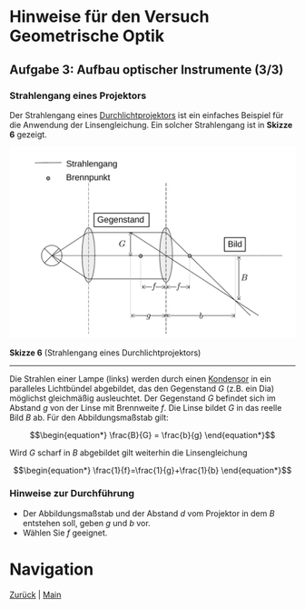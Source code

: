 # Hinweise für den Versuch Geometrische Optik

## Aufgabe 3: Aufbau optischer Instrumente (3/3)

### Strahlengang eines Projektors

Der Strahlengang eines [Durchlichtprojektors](https://de.wikipedia.org/wiki/Projektor#Durchlichtprojektion) ist ein einfaches Beispiel für die Anwendung der Linsengleichung. Ein solcher Strahlengang ist in **Skizze 6** gezeigt. 

<img src="../figures/Projektor.png" width="900" style="zoom:100%;" />

**Skizze 6** (Strahlengang eines Durchlichtprojektors)

---

Die Strahlen einer Lampe (links) werden durch einen [Kondensor](https://de.wikipedia.org/wiki/Kondensor) in ein paralleles Lichtbündel abgebildet, das den Gegenstand $G$ (z.B. ein Dia) möglichst gleichmäßig ausleuchtet. Der Gegenstand $G$ befindet sich im Abstand $g$ von der Linse mit Brennweite $f$. Die Linse bildet $G$ in das reelle Bild $B$ ab. Für den Abbildungsmaßstab gilt: 

```math
\begin{equation*}
\frac{B}{G} = \frac{b}{g}
\end{equation*}
```

Wird $G$ scharf in $B$ abgebildet gilt weiterhin die Linsengleichung

```math
\begin{equation*}
\frac{1}{f}=\frac{1}{g}+\frac{1}{b}
\end{equation*}
```

### Hinweise zur Durchführung

- Der Abbildungsmaßstab und der Abstand $d$ vom Projektor in dem $B$ entstehen soll, geben $g$ und $b$ vor. 
- Wählen Sie $f$ geeignet. 

# Navigation

[Zurück](https://git.scc.kit.edu/etp-lehre/p1-for-students/-/blob/main/Geometrische_Optik/doc/Hinweise-Aufgabe-3-a.md) | [Main](https://git.scc.kit.edu/etp-lehre/p1-for-students/-/tree/main/Geometrische_Optik)

